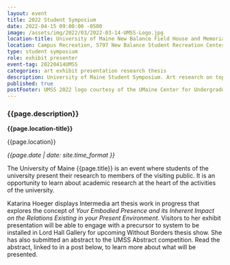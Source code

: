 ```yaml
---
layout: event
title: 2022 Student Symposium
date: 2022-04-15 09:00:00 -0500
image: /assets/img/2022/03/2022-03-14-UMSS-Logo.jpg
location-title: University of Maine New Balance Field House and Memorial Gym
location: Campus Recreation, 5797 New Balance Student Recreation Center, 22 Hilltop Road, Orono, ME, 04469
type: student symposium
role: exhibit presenter
event-tag: 20220414UMSS
categories: art exhibit presentation research thesis
description: University of Maine Student Symposium. Art research on topic "Your Embodied Presence and its Inherent Impact on the Relations Existing in your Present" Environment  
published: true
postFooter: UMSS 2022 logo courtesy of the UMaine Center for Undergraduate Research.
---
```

### {{page.description}}

**{{page.location-title}}**

{{page.location}}

*{{page.date | date: site.time_format }}*

The University of Maine {{page.title}} is an event where students of the university present their research to members of the visiting public.
It is an opportunity to learn about academic research at the heart of the activities of the university.

Katarina Hoeger displays Intermedia art thesis work in progress that explores the concept of *Your Embodied Presence and its Inherent Impact on the Relations Existing in your Present Environment*.
Visitors to her exhibit presentation will be able to engage with a precursor to system to be installed in Lord Hall Gallery for upcoming Without Borders thesis show.
She has also submitted an abstract to the UMSS Abstract competition. Read the abstract, linked to in a post below, to learn more about what will be presented.
